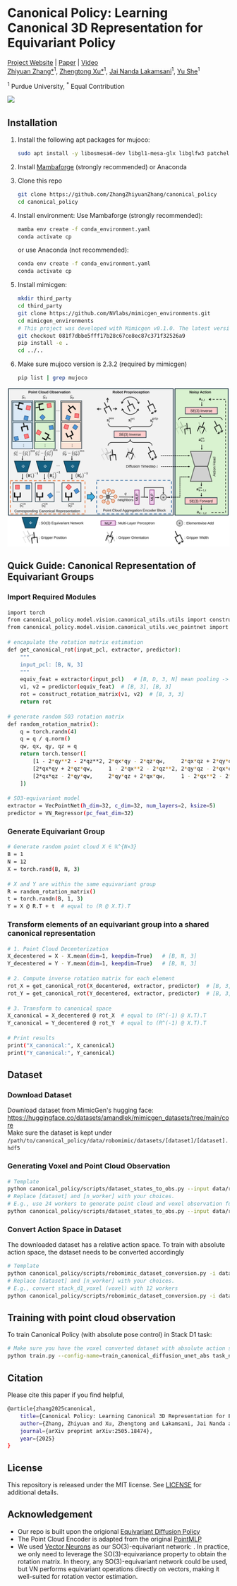 # Canonical Policy: Learning Canonical 3D Representation for Equivariant Policy
[Project Website](https://zhangzhiyuanzhang.github.io/cp-website/) |
[Paper](https://arxiv.org/abs/2505.18474) |
[Video](https://drive.google.com/file/d/1fKU6Cs5frtCxBv3SxwQF2hUcB0vKy1US/view)  
<a href="https://zhangzhiyuanzhang.github.io/personal_website/">Zhiyuan Zhang*</a><sup>1</sup>, 
<a href="https://zhengtongxu.github.io/website/">Zhengtong Xu*</a><sup>1</sup>, 
<a href="">Jai Nanda Lakamsani</a><sup>1</sup>, 
<a href="https://www.purduemars.com/">Yu She</a><sup>1</sup>  

<sup>1</sup> Purdue University, <sup>*</sup> Equal Contribution

![](img/Teaser.gif)
## Installation
1.  Install the following apt packages for mujoco:
    ```bash
    sudo apt install -y libosmesa6-dev libgl1-mesa-glx libglfw3 patchelf
    ```

1. Install [Mambaforge](https://github.com/conda-forge/miniforge#mambaforge) (strongly recommended) or Anaconda
1. Clone this repo
    ```bash
    git clone https://github.com/ZhangZhiyuanZhang/canonical_policy
    cd canonical_policy
    ```
1. Install environment:
    Use Mambaforge (strongly recommended):
    ```bash
    mamba env create -f conda_environment.yaml
    conda activate cp
    ```
    or use Anaconda (not recommended): 
    ```bash
    conda env create -f conda_environment.yaml
    conda activate cp
    ```
1. Install mimicgen:
    ```bash
    mkdir third_party
    cd third_party
    git clone https://github.com/NVlabs/mimicgen_environments.git
    cd mimicgen_environments
    # This project was developed with Mimicgen v0.1.0. The latest version should work fine, but it is not tested
    git checkout 081f7dbbe5fff17b28c67ce8ec87c371f32526a9
    pip install -e .
    cd ../..
    ```
1. Make sure mujoco version is 2.3.2 (required by mimicgen)
    ```bash
    pip list | grep mujoco
    ```

![](img/Pipeline.svg)


## Quick Guide: Canonical Representation of Equivariant Groups
### Import Required Modules
```bash
import torch
from canonical_policy.model.vision.canonical_utils.utils import construct_rotation_matrix
from canonical_policy.model.vision.canonical_utils.vec_pointnet import VecPointNet, VN_Regressor

# encapulate the rotation matrix estimation
def get_canonical_rot(input_pcl, extractor, predictor):
    """
    input_pcl: [B, N, 3]
    """
    equiv_feat = extractor(input_pcl)   # [B, D, 3, N] mean pooling -> [B, D, 3]
    v1, v2 = predictor(equiv_feat)  # [B, 3], [B, 3]
    rot = construct_rotation_matrix(v1, v2)  # [B, 3, 3]
    return rot

# generate random SO3 rotation matrix
def random_rotation_matrix():
    q = torch.randn(4)
    q = q / q.norm()
    qw, qx, qy, qz = q
    return torch.tensor([
        [1 - 2*qy**2 - 2*qz**2, 2*qx*qy - 2*qz*qw,     2*qx*qz + 2*qy*qw],
        [2*qx*qy + 2*qz*qw,     1 - 2*qx**2 - 2*qz**2, 2*qy*qz - 2*qx*qw],
        [2*qx*qz - 2*qy*qw,     2*qy*qz + 2*qx*qw,     1 - 2*qx**2 - 2*qy**2]
    ])

# SO3-equivariant model
extractor = VecPointNet(h_dim=32, c_dim=32, num_layers=2, ksize=5)
predictor = VN_Regressor(pc_feat_dim=32)
```
### Generate Equivariant Group
```bash
# Generate random point cloud X ∈ ℝ^{N×3}
B = 1
N = 12
X = torch.rand(B, N, 3)

# X and Y are within the same equivariant group
R = random_rotation_matrix()
t = torch.randn(B, 1, 3)
Y = X @ R.T + t  # equal to (R @ X.T).T
```
### Transform elements of an equivariant group into a shared canonical representation
```bash
# 1. Point Cloud Decenterization
X_decentered = X - X.mean(dim=1, keepdim=True)   # [B, N, 3]
Y_decentered = Y - Y.mean(dim=1, keepdim=True)   # [B, N, 3]

# 2. Compute inverse rotation matrix for each element
rot_X = get_canonical_rot(X_decentered, extractor, predictor)  # [B, 3, 3]
rot_Y = get_canonical_rot(Y_decentered, extractor, predictor)  # [B, 3, 3]

# 3. Transform to canonical space
X_canonical = X_decentered @ rot_X  # equal to (R^(-1) @ X.T).T
Y_canonical = Y_decentered @ rot_Y  # equal to (R^(-1) @ X.T).T

# Print results
print("X_canonical:", X_canonical)
print("Y_canonical:", Y_canonical)
```

## Dataset
### Download Dataset
Download dataset from MimicGen's hugging face: https://huggingface.co/datasets/amandlek/mimicgen_datasets/tree/main/core  
Make sure the dataset is kept under `/path/to/canonical_policy/data/robomimic/datasets/[dataset]/[dataset].hdf5`

### Generating Voxel and Point Cloud Observation

```bash
# Template
python canonical_policy/scripts/dataset_states_to_obs.py --input data/robomimic/datasets/[dataset]/[dataset].hdf5 --output data/robomimic/datasets/[dataset]/[dataset]_voxel.hdf5 --num_workers=[n_worker]
# Replace [dataset] and [n_worker] with your choices.
# E.g., use 24 workers to generate point cloud and voxel observation for stack_d1 with 200 demos
python canonical_policy/scripts/dataset_states_to_obs.py --input data/robomimic/datasets/stack_d1/stack_d1.hdf5 --output data/robomimic/datasets/stack_d1/stack_d1_voxel.hdf5 --num_workers=24 --n=200
```

### Convert Action Space in Dataset
The downloaded dataset has a relative action space. To train with absolute action space, the dataset needs to be converted accordingly
```bash
# Template
python canonical_policy/scripts/robomimic_dataset_conversion.py -i data/robomimic/datasets/[dataset]/[dataset].hdf5 -o data/robomimic/datasets/[dataset]/[dataset]_abs.hdf5 -n [n_worker]
# Replace [dataset] and [n_worker] with your choices.
# E.g., convert stack_d1_voxel (voxel) with 12 workers
python canonical_policy/scripts/robomimic_dataset_conversion.py -i data/robomimic/datasets/stack_d1/stack_d1_voxel.hdf5 -o data/robomimic/datasets/stack_d1/stack_d1_voxel_abs.hdf5 -n 12
```

## Training with point cloud observation
To train Canonical Policy (with absolute pose control) in Stack D1 task:
```bash
# Make sure you have the voxel converted dataset with absolute action space from the previous step 
python train.py --config-name=train_canonical_diffusion_unet_abs task_name=stack_d1 n_demo=200
```

## Citation
Please cite this paper if you find helpful,
```bash
@article{zhang2025canonical,
    title={Canonical Policy: Learning Canonical 3D Representation for Equivariant Policy},
    author={Zhang, Zhiyuan and Xu, Zhengtong and Lakamsani, Jai Nanda and She, Yu},
    journal={arXiv preprint arXiv:2505.18474},
    year={2025}
}
```

## License
This repository is released under the MIT license. See [LICENSE](LICENSE) for additional details.

## Acknowledgement
* Our repo is built upon the origional [Equivariant Diffusion Policy](https://github.com/pointW/canonical_policy)
* The Point Cloud Encoder is adapted from the original [PointMLP](https://github.com/ma-xu/pointMLP-pytorch)
* We used [Vector Neurons](https://github.com/FlyingGiraffe/vnn) as our SO(3)-equivariant network: .
In practice, we only need to leverage the SO(3)-equivariance property to obtain the rotation matrix.
In theory, any SO(3)-equivariant network could be used, but VN performs equivariant operations directly on vectors, making it well-suited for rotation vector estimation.

